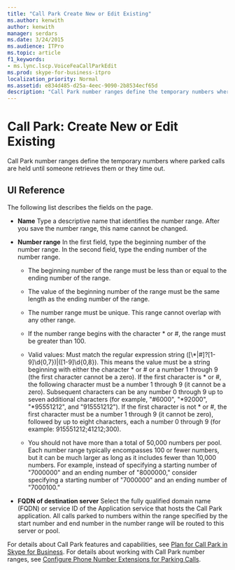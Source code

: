 ```yaml
---
title: "Call Park Create New or Edit Existing"
ms.author: kenwith
author: kenwith
manager: serdars
ms.date: 3/24/2015
ms.audience: ITPro
ms.topic: article
f1_keywords:
- ms.lync.lscp.VoiceFeaCallParkEdit
ms.prod: skype-for-business-itpro
localization_priority: Normal
ms.assetid: e834d485-d25a-4eec-9090-2b8534ecf65d
description: "Call Park number ranges define the temporary numbers where parked calls are held until someone retrieves them or they time out."
---
```


# Call Park: Create New or Edit Existing
 
Call Park number ranges define the temporary numbers where parked calls are held until someone retrieves them or they time out.
  
## UI Reference

The following list describes the fields on the page.
  
- **Name** Type a descriptive name that identifies the number range. After you save the number range, this name cannot be changed.
    
- **Number range** In the first field, type the beginning number of the number range. In the second field, type the ending number of the number range.
    
  - The beginning number of the range must be less than or equal to the ending number of the range.
    
  - The value of the beginning number of the range must be the same length as the ending number of the range.
    
  - The number range must be unique. This range cannot overlap with any other range.
    
  - If the number range begins with the character \* or #, the range must be greater than 100.
    
  - Valid values: Must match the regular expression string ([\\*|#]?[1-9]\d{0,7})|([1-9]\d{0,8}). This means the value must be a string beginning with either the character \* or # or a number 1 through 9 (the first character cannot be a zero). If the first character is \* or #, the following character must be a number 1 through 9 (it cannot be a zero). Subsequent characters can be any number 0 through 9 up to seven additional characters (for example, "#6000", "\*92000", "\*95551212", and "915551212"). If the first character is not \* or #, the first character must be a number 1 through 9 (it cannot be zero), followed by up to eight characters, each a number 0 through 9 (for example: 915551212;41212;300).
    
  - You should not have more than a total of 50,000 numbers per pool. Each number range typically encompasses 100 or fewer numbers, but it can be much larger as long as it includes fewer than 10,000 numbers. For example, instead of specifying a starting number of "7000000" and an ending number of "8000000," consider specifying a starting number of "7000000" and an ending number of "7000100."
    
- **FQDN of destination server** Select the fully qualified domain name (FQDN) or service ID of the Application service that hosts the Call Park application. All calls parked to numbers within the range specified by the start number and end number in the number range will be routed to this server or pool.
    
For details about Call Park features and capabilities, see [Plan for Call Park in Skype for Business](../../../plan-your-deployment/enterprise-voice-solution/call-park.md). For details about working with Call Park number ranges, see [Configure Phone Number Extensions for Parking Calls](http://technet.microsoft.com/library/fbf97624-9587-42a6-b276-1b69c574a74d.aspx).
  

